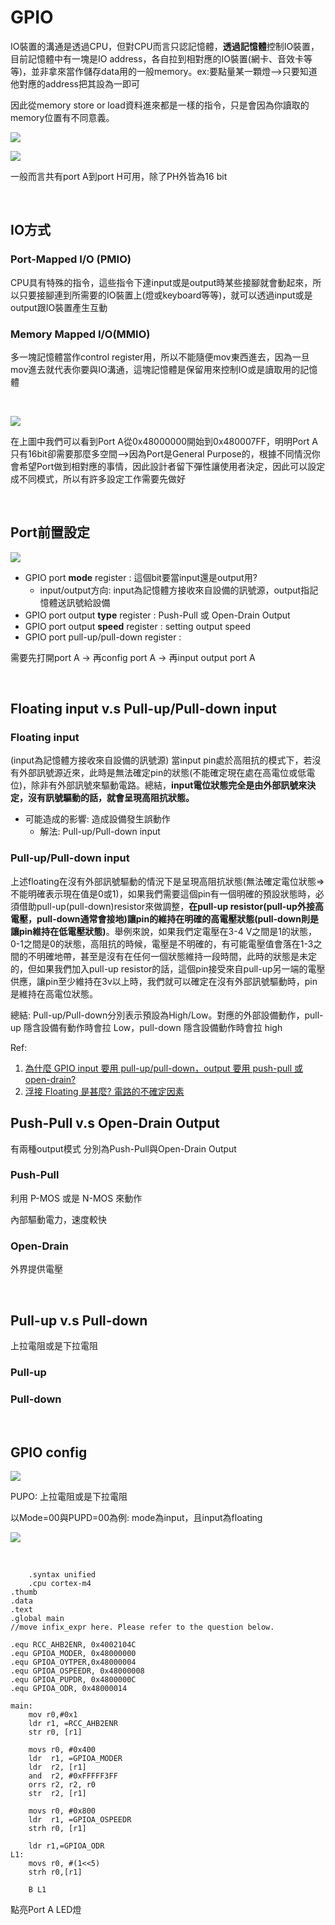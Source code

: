 # GPIO

IO裝置的溝通是透過CPU，但對CPU而言只認記憶體，**透過記憶體**控制IO裝置，目前記憶體中有一塊是IO address，各自拉到相對應的IO裝置(網卡、音效卡等等)，並非拿來當作儲存data用的一般memory。ex:要點量某一顆燈-->只要知道他對應的address把其設為一即可

因此從memory store or load資料進來都是一樣的指令，只是會因為你讀取的memory位置有不同意義。

![](https://i.imgur.com/NVumdxM.png)

![](https://i.imgur.com/ruKdFDA.png)

一般而言共有port  A到port H可用，除了PH外皆為16 bit

<br>

## IO方式

### Port-Mapped I/O (PMIO)

CPU具有特殊的指令，這些指令下達input或是output時某些接腳就會動起來，所以只要接腳連到所需要的IO裝置上(燈或keyboard等等)，就可以透過input或是output跟IO裝置產生互動

### Memory Mapped I/O(MMIO)

多一塊記憶體當作control register用，所以不能隨便mov東西進去，因為一旦mov進去就代表你要與IO溝通，這塊記憶體是保留用來控制IO或是讀取用的記憶體

<br>

![](https://i.imgur.com/D5VkQGo.png)

在上圖中我們可以看到Port A從0x48000000開始到0x480007FF，明明Port A只有16bit卻需要那麼多空間-->因為Port是General Purpose的，根據不同情況你會希望Port做到相對應的事情，因此設計者留下彈性讓使用者決定，因此可以設定成不同模式，所以有許多設定工作需要先做好

<br>

## Port前置設定

![](https://i.imgur.com/q7gQyJb.png)

- GPIO port **mode** register : 這個bit要當input還是output用?
    - input/output方向: input為記憶體方接收來自設備的訊號源，output指記憶體送訊號給設備
- GPIO port output **type** register :  Push-Pull 或 Open-Drain Output
- GPIO port output **speed** register : setting output speed
- GPIO port pull-up/pull-down register :  

需要先打開port A -> 再config port A -> 再input output port A

<br>

## Floating input v.s Pull-up/Pull-down input

### Floating input

(input為記憶體方接收來自設備的訊號源)
當input pin處於高阻抗的模式下，若沒有外部訊號源近來，此時是無法確定pin的狀態(不能確定現在處在高電位或低電位)，除非有外部訊號來驅動電路。總結，**input電位狀態完全是由外部訊號來決定，沒有訊號驅動的話，就會呈現高阻抗狀態。**

* 可能造成的影響: 造成設備發生誤動作
    * 解法: Pull-up/Pull-down input

### Pull-up/Pull-down input

上述floating在沒有外部訊號驅動的情況下是呈現高阻抗狀態(無法確定電位狀態=>不能明確表示現在值是0或1)，如果我們需要這個pin有一個明確的預設狀態時，必須借助pull-up(pull-down)resistor來做調整，**在pull-up resistor(pull-up外接高電壓，pull-down通常會接地)讓pin的維持在明確的高電壓狀態(pull-down則是讓pin維持在低電壓狀態)**。舉例來說，如果我們定電壓在3-4 V之間是1的狀態，0-1之間是0的狀態，高阻抗的時候，電壓是不明確的，有可能電壓值會落在1-3之間的不明確地帶，甚至是沒有在任何一個狀態維持一段時間，此時的狀態是未定的，但如果我們加入pull-up resistor的話，這個pin接受來自pull-up另一端的電壓供應，讓pin至少維持在3v以上時，我們就可以確定在沒有外部訊號驅動時，pin是維持在高電位狀態。

總結: Pull-up/Pull-down分別表示預設為High/Low。對應的外部設備動作，pull-up 隱含設備有動作時會拉 Low，pull-down 隱含設備動作時會拉 high

Ref: 
1. [為什麼 GPIO input 要用 pull-up/pull-down，output 要用 push-pull 或 open-drain?](https://tfing.blogspot.com/2019/10/gpio-input-pull-uppull-downoutput-push.html)
2. [浮接 Floating 是甚麼? 電路的不確定因素](https://www.strongpilab.com/input-high-z-floating/)


## Push-Pull v.s Open-Drain Output
 
有兩種output模式 分別為Push-Pull與Open-Drain Output

### Push-Pull

利用 P-MOS 或是 N-MOS 來動作

內部驅動電力，速度較快

### Open-Drain

外界提供電壓

<br>

## Pull-up v.s Pull-down

上拉電阻或是下拉電阻

### Pull-up


### Pull-down

<br>

## GPIO config

![](https://i.imgur.com/H0WhlbW.png)

PUPO: 上拉電阻或是下拉電阻

以Mode=00與PUPD=00為例: mode為input，且input為floating


![](https://i.imgur.com/Ruem7TC.png)

<br>

```assembly
    .syntax unified
    .cpu cortex-m4
.thumb
.data
.text
.global main
//move infix_expr here. Please refer to the question below.

.equ RCC_AHB2ENR, 0x4002104C
.equ GPIOA_MODER, 0x48000000
.equ GPIOA_OYTPER,0x48000004
.equ GPIOA_OSPEEDR, 0x48000008
.equ GPIOA_PUPDR, 0x4800000C
.equ GPIOA_ODR, 0x48000014

main:
	mov r0,#0x1
	ldr r1, =RCC_AHB2ENR
	str r0, [r1]
	
	movs r0, #0x400
	ldr  r1, =GPIOA_MODER
	ldr  r2, [r1]
	and  r2, #0xFFFFF3FF
	orrs r2, r2, r0
	str  r2, [r1]

	movs r0, #0x800
	ldr  r1, =GPIOA_OSPEEDR
	strh r0, [r1]

	ldr r1,=GPIOA_ODR
L1:
	movs r0, #(1<<5)
	strh r0,[r1]

	B L1
```

點亮Port A LED燈
